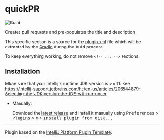 # quickPR

![Build](https://github.com/jacob-lu-mongodb/quickPR/workflows/Build/badge.svg)

<!-- Plugin description -->
Creates pull requests and pre-populates the title and description

This specific section is a source for the [plugin.xml](/src/main/resources/META-INF/plugin.xml) file which will be extracted by the [Gradle](/build.gradle.kts) during the build process.

To keep everything working, do not remove `<!-- ... -->` sections. 
<!-- Plugin description end -->

## Installation
 
 Mkae sure that your Intellij's runtime JDK version is >= 11. See https://intellij-support.jetbrains.com/hc/en-us/articles/206544879-Selecting-the-JDK-version-the-IDE-will-run-under
- Manually:

  Download the [latest release](https://github.com/jacob-lu-mongodb/quickPR/releases/latest) and install it manually using
  <kbd>Preferences</kbd> > <kbd>Plugins</kbd> > <kbd>⚙️</kbd> > <kbd>Install plugin from disk...</kbd>

---
Plugin based on the [IntelliJ Platform Plugin Template][template].

[template]: https://github.com/JetBrains/intellij-platform-plugin-template
